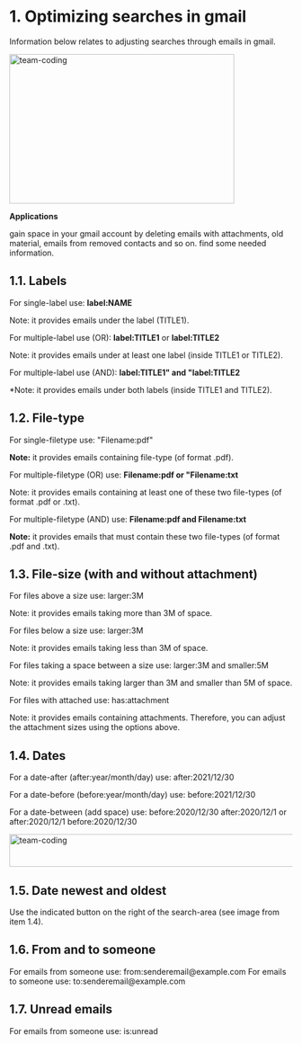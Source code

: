 <h1 align="left">1. Optimizing searches in gmail</h1>

Information below relates to adjusting searches through emails in gmail. 

<img align="center" src="https://upload.wikimedia.org/wikipedia/commons/thumb/8/86/Search-box_gmail_example.jpg/800px-Search-box_gmail_example.jpg" alt="team-coding" height="266" width="400" /></a>

<b>Applications</b>

gain space in your gmail account by deleting emails with attachments, old material, emails from removed contacts and so on. 
find some needed information.

<h2 align="left">1.1. Labels</h2>

For single-label use: <b>label:NAME</b>

Note: it provides emails under the label (TITLE1).

For multiple-label use (OR): <b>label:TITLE1</b> or <b>label:TITLE2</b>

Note: it provides emails under at least one label (inside TITLE1 or TITLE2).

For multiple-label use (AND): <b>label:TITLE1" and "label:TITLE2</b>

*Note: it provides emails under both labels  (inside TITLE1 and TITLE2).

<h2 align="left">1.2. File-type</h2>

For single-filetype use: "Filename:pdf"

<b>Note:</b> it provides emails containing file-type (of format .pdf).

For multiple-filetype (OR) use: <b>Filename:pdf or "Filename:txt</b>

Note: it provides emails containing at least one of these two file-types (of format .pdf or .txt).

For multiple-filetype (AND) use: <b>Filename:pdf and Filename:txt</b>

<b>Note:</b> it provides emails that must contain these two file-types (of format .pdf and .txt).

<h2 align="left">1.3. File-size (with and without attachment)</h2>

For files above a size use: larger:3M

Note: it provides emails taking more than 3M of space.

For files below a size use: larger:3M

Note: it provides emails taking less than 3M of space.

For files taking a space between a size use: larger:3M and smaller:5M

Note: it provides emails taking larger than 3M and smaller than 5M of space.

For files with attached use: has:attachment

Note: it provides emails containing attachments. Therefore, you can adjust the attachment sizes using the options above.

<h2 align="left">1.4. Dates</h2>

For a date-after (after:year/month/day) use: after:2021/12/30

For a date-before (before:year/month/day) use: before:2021/12/30

For a date-between (add space) use: before:2020/12/30 after:2020/12/1 or after:2020/12/1 before:2020/12/30 

<img align="center" src="https://upload.wikimedia.org/wikipedia/commons/thumb/d/dc/Search_emails_between_a_period_in_gmail.jpg/800px-Search_emails_between_a_period_in_gmail.jpg" alt="team-coding" height="58" width="800" /></a>

<h2 align="left">1.5. Date newest and oldest</h2>
Use the indicated button on the right of the search-area (see image from item 1.4).

<h2 align="left">1.6. From and to someone</h2>
For emails from someone use: from:senderemail@example.com
For emails to someone use: to:senderemail@example.com 

<h2 align="left">1.7. Unread emails</h2>
For emails from someone use: is:unread
